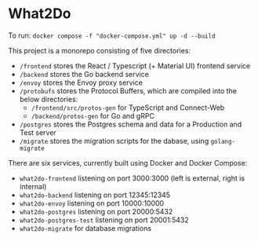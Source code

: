 # What2Do

To run: `docker compose -f "docker-compose.yml" up -d --build`

This project is a monorepo consisting of five directories:
  - `/frontend` stores the React / Typescript (+ Material UI) frontend service
  - `/backend` stores the Go backend service
  - `/envoy` stores the Envoy proxy service
  - `/protobufs` stores the Protocol Buffers, which are compiled into the below directories:
    - `/frontend/src/protos-gen` for TypeScript and Connect-Web
    - `/backend/protos-gen` for Go and gRPC
  - `/postgres` stores the Postgres schema and data for a Production and Test server
  - `/migrate` stores the migration scripts for the dabase, using `golang-migrate`

There are six services, currently built using Docker and Docker Compose:
  - `what2do-frontend` listening on port 3000:3000 (left is external, right is internal)
  - `what2do-backend` listening on port 12345:12345
  - `what2do-envoy` listening on port 10000:10000
  - `what2do-postgres` listening on port 20000:5432
  - `what2do-postgres-test` listening on port 20001:5432
  - `what2do-migrate` for database migrations